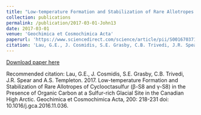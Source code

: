 ```yaml
---
title: "Low-temperature Formation and Stabilization of Rare Allotropes of Cyclooctasulfur (β-S8 and γ-S8) in the Presence of Organic Carbon at a Sulfur-rich Glacial Site in the Canadian High Arctic"
collection: publications
permalink: /publication/2017-03-01-John13
date: 2017-03-01
venue: 'Geochimica et Cosmochimica Acta'
paperurl: 'https://www.sciencedirect.com/science/article/pii/S0016703716306895?via%3Dihub'
citation: 'Lau, G.E., J. Cosmidis, S.E. Grasby, C.B. Trivedi, J.R. Spear and A.S. Templeton.  2017.  Low-temperature Formation and Stabilization of Rare Allotropes of Cyclooctasulfur (β-S8 and γ-S8) in the Presence of Organic Carbon at a Sulfur-rich Glacial Site in the Canadian High Arctic.  Geochimica et Cosmochimica Acta, 200: 218-231 doi: 10.1016/j.gca.2016.11.036.'
---
```


<a href='https://www.sciencedirect.com/science/article/pii/S0016703716306895?via%3Dihub'>Download paper here</a>

Recommended citation: Lau, G.E., J. Cosmidis, S.E. Grasby, C.B. Trivedi, J.R. Spear and A.S. Templeton.  2017.  Low-temperature Formation and Stabilization of Rare Allotropes of Cyclooctasulfur (β-S8 and γ-S8) in the Presence of Organic Carbon at a Sulfur-rich Glacial Site in the Canadian High Arctic.  Geochimica et Cosmochimica Acta, 200: 218-231 doi: 10.1016/j.gca.2016.11.036.
